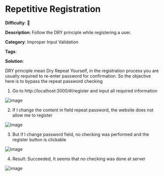 # Repetitive Registration

**Difficulty**: :star2:

**Description**: Follow the DRY principle while registering a user.

**Category**: Improper Input Validation

**Tags**: 

**Solution**:

DRY principle mean Dry Repeat Yourself, in the registration process you are usually required to re-enter password for confirmation. So the objective here is to bypass the repeat password checking

1. Go to http://localhost:3000/#/register and input all required information

![image](https://user-images.githubusercontent.com/63692190/180608532-6024bf75-1341-4e6f-8de1-2466b2328592.png)

2. If I change the content in field repeat password, the website does not allow me to register

![image](https://user-images.githubusercontent.com/63692190/180609025-effe41eb-3633-4df6-ad77-224290c33d45.png)

3. But if I change password field, no checking was performed and the register button is clickable

![image](https://user-images.githubusercontent.com/63692190/180609069-0ce13ab3-f0e2-4355-8892-212ccffe8640.png)

4. Result: Succeeded, It seems that no checking was done at server

![image](https://user-images.githubusercontent.com/63692190/180609295-6c3481fc-ec92-4c70-8360-3333f40937b6.png)
